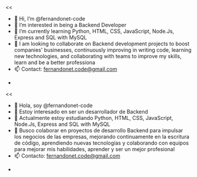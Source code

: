 <<
- 👋 Hi, I’m @fernandonet-code
- 👀 I’m interested in being a Backend Developer 
- 🌱 I’m currently learning Python, HTML, CSS, JavaScript, Node.Js, Express and SQL with MySQL
- 💞️ I am looking to collaborate on Backend development projects to boost companies' businesses, continuously improving in writing code, learning new technologies, and collaborating with teams to improve my skills, learn and be a better professiona
- 📫 Contact: fernandonet.code@gmail.com
- >>

<<
- 👋 Hola, soy @fernandonet-code
- 👀 Estoy interesado en ser un desarrollador de Backend 
- 🌱 Actualmente estoy estudiando Python, HTML, CSS, JavaScript, Node.Js, Express and SQL with MySQL
- 💞️ Busco colaborar en proyectos de desarrollo Backend para impulsar los negocios de las empresas, mejorando continuamente en la escritura de código, aprendiendo nuevas tecnologías y colaborando con equipos para mejorar mis habilidades, aprender y ser un mejor profesional
- 📫 Contacto: fernandonet.code@gmail.com
- >>

<!---
fernandonet-code/fernandonet-code is a ✨ special ✨ repository because its `README.md` (this file) appears on your GitHub profile.
You can click the Preview link to take a look at your changes.
--->
